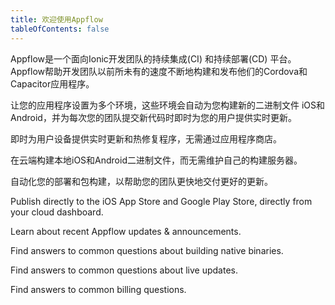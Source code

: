 ```yaml
---
title: 欢迎使用Appflow
tableOfContents: false
---
```


Appflow是一个面向Ionic开发团队的持续集成(CI) 和持续部署(CD) 平台。 Appflow帮助开发团队以前所未有的速度不断地构建和发布他们的Cordova和Capacitor应用程序。

<docs-cards class="static-width"> <docs-card header="Quickstart" href="/docs/appflow/quickstart/connect" img="/docs/assets/icons/guide-quickstart.png"> 

让您的应用程序设置为多个环境，这些环境会自动为您构建新的二进制文件 iOS和Android，并为每次您的团队提交新代码时即时为您的用户提供实时更新。</docs-card>

<docs-card header="Deploy" href="/docs/appflow/deploy/intro" icon="/docs/assets/icons/guide-deploy-icon.png"> 

即时为用户设备提供实时更新和热修复程序，无需通过应用程序商店。</docs-card>

<docs-card header="Package" href="/docs/appflow/package/intro" icon="/docs/assets/icons/guide-package-icon.png"> 

在云端构建本地iOS和Android二进制文件，而无需维护自己的构建服务器。</docs-card>

<docs-card header="Automate" href="/docs/appflow/automation/intro" icon="/docs/assets/icons/guide-automate-icon.png"> 

自动化您的部署和包构建，以帮助您的团队更快地交付更好的更新。</docs-card>

<docs-card header="Deploy to App Stores" href="/docs/appflow/destinations/intro" icon="/docs/assets/icons/guide-quickstart-icon.png"> 

Publish directly to the iOS App Store and Google Play Store, directly from your cloud dashboard.</docs-card>

<docs-card header="News & Updates" href="https://ionic.zendesk.com/hc/en-us/categories/360000410554-Announcements" icon="/docs/assets/icons/guide-news-icon.png"> 

Learn about recent Appflow updates & announcements.</docs-card>

<docs-card header="Package FAQ" href="https://ionic.zendesk.com/hc/en-us/categories/360000410494-Package" icon="/docs/assets/icons/guide-faq-icon.png"> 

Find answers to common questions about building native binaries.</docs-card>

<docs-card header="Deploy FAQ" href="https://ionic.zendesk.com/hc/en-us/categories/360000409113-Deploy" icon="/docs/assets/icons/guide-faq-icon.png"> 

Find answers to common questions about live updates.</docs-card>

<docs-card header="Billing FAQ" href="https://ionic.zendesk.com/hc/en-us/categories/360000410574-Billing-Support" icon="/docs/assets/icons/guide-faq-icon.png"> 

Find answers to common billing questions.</docs-card> </docs-cards>